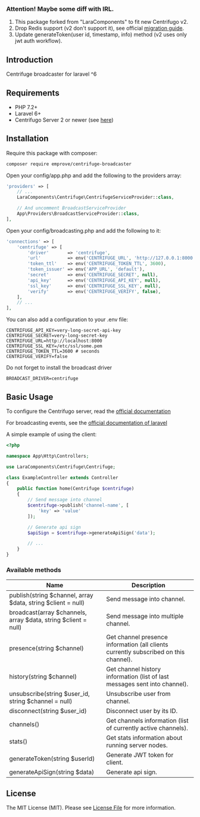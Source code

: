 ### Attention! Maybe some diff with IRL.
1. This package forked from "LaraComponents" to fit new Centrifugo v2.
2. Drop Redis support (v2 don't support it), see official [migration guide](https://centrifugal.github.io/centrifugo/misc/migrate/).
3. Update generateToken(user id, timestamp, info) method (v2 uses only jwt auth workflow).

## Introduction
Centrifuge broadcaster for laravel ^6

## Requirements

- PHP 7.2+
- Laravel 6+
- Centrifugo Server 2 or newer (see [here](https://github.com/centrifugal/centrifugo))

## Installation

Require this package with composer:

```bash
composer require emprove/centrifuge-broadcaster
```

Open your config/app.php and add the following to the providers array:

```php
'providers' => [
    // ...
    LaraComponents\Centrifuge\CentrifugeServiceProvider::class,

    // And uncomment BroadcastServiceProvider
    App\Providers\BroadcastServiceProvider::class,
],
```

Open your config/broadcasting.php and add the following to it:

```php
'connections' => [
    'centrifuge' => [
        'driver'       => 'centrifuge',
        'url'          => env('CENTRIFUGE_URL', 'http://127.0.0.1:8000'),
        'token_ttl'    => env('CENTRIFUGE_TOKEN_TTL', 3600),
        'token_issuer' => env('APP_URL', 'default'),
        'secret'       => env('CENTRIFUGE_SECRET', null),
        'api_key'      => env('CENTRIFUGE_API_KEY', null),
        'ssl_key'      => env('CENTRIFUGE_SSL_KEY', null),
        'verify'       => env('CENTRIFUGE_VERIFY', false),
    ],
    // ...
],
```

You can also add a configuration to your .env file:

```
CENTRIFUGE_API_KEY=very-long-secret-api-key
CENTRIFUGE_SECRET=very-long-secret-key
CENTRIFUGE_URL=http://localhost:8000
CENTRIFUGE_SSL_KEY=/etc/ssl/some.pem
CENTRIFUGE_TOKEN_TTL=3600 # seconds
CENTRIFUGE_VERIFY=false
```

Do not forget to install the broadcast driver

```
BROADCAST_DRIVER=centrifuge
```

## Basic Usage

To configure the Centrifugo server, read the [official documentation](https://fzambia.gitbooks.io/centrifugal/content)

For broadcasting events, see the [official documentation of laravel](https://laravel.com/docs/5.3/broadcasting)

A simple example of using the client:

```php
<?php

namespace App\Http\Controllers;

use LaraComponents\Centrifuge\Centrifuge;

class ExampleController extends Controller
{
    public function home(Centrifuge $centrifuge)
    {
        // Send message into channel
        $centrifuge->publish('channel-name', [
            'key' => 'value'
        ]);

        // Generate api sign
        $apiSign = $centrifuge->generateApiSign('data');

        // ...
    }
}
```

### Available methods

| Name | Description |
|------|-------------|
| publish(string $channel, array $data, string $client = null) | Send message into channel. |
| broadcast(array $channels, array $data, string $client = null) | Send message into multiple channel. |
| presence(string $channel) | Get channel presence information (all clients currently subscribed on this channel). |
| history(string $channel) | Get channel history information (list of last messages sent into channel). |
| unsubscribe(string $user_id, string $channel = null) | Unsubscribe user from channel. |
| disconnect(string $user_id) | Disconnect user by its ID. |
| channels() | Get channels information (list of currently active channels). |
| stats() | Get stats information about running server nodes. |
| generateToken(string $userId) | Generate JWT token for client. |
| generateApiSign(string $data) | Generate api sign. |

## License

The MIT License (MIT). Please see [License File](https://github.com/LaraComponents/centrifuge-broadcaster/blob/master/LICENSE) for more information.
